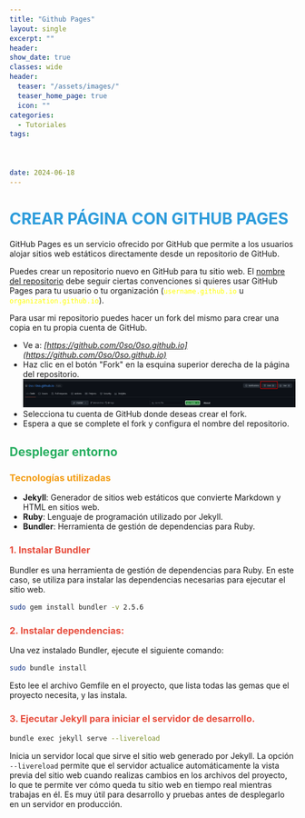 ```yaml
---
title: "Github Pages"
layout: single
excerpt: ""
header:
show_date: true
classes: wide
header:
  teaser: "/assets/images/"
  teaser_home_page: true
  icon: ""
categories:
  - Tutoriales
tags:



date: 2024-06-18 
---
```


# <span style="color:#2D9CDB">CREAR PÁGINA CON GITHUB PAGES</span>

GitHub Pages es un servicio ofrecido por GitHub que permite a los usuarios alojar sitios web estáticos directamente desde un repositorio de GitHub.

Puedes crear un repositorio nuevo en GitHub para tu sitio web. El <u>nombre del repositorio</u> debe seguir ciertas convenciones si quieres usar GitHub Pages para tu usuario o tu organización (<span style="color:yellow">`username.github.io`</span> u <span style="color:yellow">`organization.github.io`</span>). 


Para usar mi repositorio puedes hacer un fork del mismo para crear una copia en tu propia cuenta de GitHub.

- Ve a: *[https://github.com/0so/0so.github.io](https://github.com/0so/0so.github.io)*
- Haz clic en el botón "Fork" en la esquina superior derecha de la página del repositorio.
![](/assets/images/githubpages/1.png)
- Selecciona tu cuenta de GitHub donde deseas crear el fork.
- Espera a que se complete el fork y configura el nombre del repositorio.



## <span style="color:#27AE60">Desplegar entorno</span>

### <span style="color:#F39C12">Tecnologías utilizadas</span>

- **Jekyll**: Generador de sitios web estáticos que convierte Markdown y HTML en sitios web.
- **Ruby**: Lenguaje de programación utilizado por Jekyll.
- **Bundler**: Herramienta de gestión de dependencias para Ruby.  


### <span style="color:#E74C3C">1. Instalar Bundler</span>



Bundler es una herramienta de gestión de dependencias para Ruby. En este caso, se utiliza para instalar las dependencias necesarias para ejecutar el sitio web.

```bash
sudo gem install bundler -v 2.5.6
```

### <span style="color:#E74C3C">2. Instalar dependencias:



Una vez instalado Bundler, ejecute el siguiente comando:

```bash
sudo bundle install 
``` 

Esto lee el archivo Gemfile en el proyecto, que lista todas las gemas que el proyecto necesita, y las instala.

### <span style="color:#E74C3C">3. Ejecutar Jekyll para iniciar el servidor de desarrollo.



```bash
bundle exec jekyll serve --livereload
```
Inicia un servidor local que sirve el sitio web generado por Jekyll. La opción `--livereload` permite que el servidor actualice automáticamente la vista previa del sitio web cuando realizas cambios en los archivos del proyecto, lo que te permite ver cómo queda tu sitio web en tiempo real mientras trabajas en él. Es muy útil para desarrollo y pruebas antes de desplegarlo en un servidor en producción.